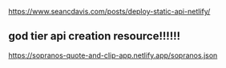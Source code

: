 https://www.seancdavis.com/posts/deploy-static-api-netlify/

## god tier api creation resource!!!!!!

https://sopranos-quote-and-clip-app.netlify.app/sopranos.json
